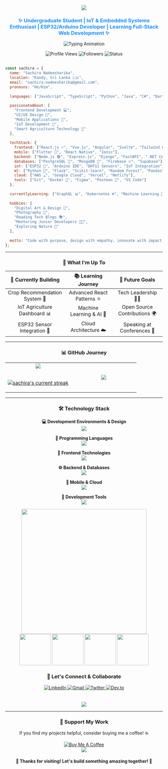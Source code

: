 <div align="center">
  <img src="https://capsule-render.vercel.app/api?type=waving&height=250&section=header&color=0:FFFFFF,100:1E90FF&text=Hello,%20I'm%20Sachira&fontColor=000000&fontSize=50&fontAlign=50&animation=twinkling&stroke=1E90FF&strokeWidth=1" />
</div>

<h3 align="center" style="color:#1E90FF;">✨ Undergraduate Student | IoT & Embedded Systems Enthusiast | ESP32/Arduino Developer | Learning Full-Stack Web Development ✨</h3>

<div align="center">
  <img src="https://readme-typing-svg.herokuapp.com?font=Poppins&size=22&duration=3000&pause=1000&color=1E90FF&background=00000000&center=true&vCenter=true&width=800&height=50&lines=Software+Engineer+%7C+IoT+Specialist+🔌;Building+Smart+Agriculture+Solutions+🌾;ESP32+%7C+Arduino+%7C+Sensor+Integration+⚡;MERN+Stack+%7C+Machine+Learning+%7C+Embedded+Systems+🤖" alt="Typing Animation" />
</div>

<div align="center" style="margin-top:15px;">
  <img src="https://komarev.com/ghpvc/?username=SachiraPro&label=Profile%20Views&style=for-the-badge&color=1E90FF&labelColor=000000" alt="Profile Views" />
  <img src="https://img.shields.io/github/followers/SachiraPro?label=Followers&style=for-the-badge&color=4682B4&labelColor=000000" alt="Followers" />
  <img src="https://img.shields.io/badge/Status-Open%20to%20Opportunities-1E90FF?style=for-the-badge&labelColor=000000" alt="Status" />
</div>
<br/>

```javascript
const sachira = {
  name: "Sachira Nadeesharika",
  location: "Kandy, Sri Lanka 🇱🇰",
  email: "sachira.nadeesharika@gmail.com",
  pronouns: "He/Him",
  
  languages: ["JavaScript", "TypeScript", "Python", "Java", "C#", "Dart"],
  
  passionateAbout: [
    "Frontend Development 💻", 
    "UI/UX Design 🎨", 
    "Mobile Applications 📱", 
    "IoT Development 🔌",
    "Smart Agriculture Technology 🌾"
  ],
  
  techStack: {
    frontend: ["React.js ⚛️", "Vue.js", "Angular", "Svelte", "Tailwind CSS"],
    mobile: ["Flutter 💙", "React Native", "Ionic"],
    backend: ["Node.js 🟢", "Express.js", "Django", "FastAPI", ".NET Core"],
    databases: ["PostgreSQL 🐘", "MongoDB 🍃", "Firebase 🔥", "Supabase"],
    iot: ["ESP32 🔧", "Arduino IDE", "DHT11 Sensors", "IoT Integration"],
    ml: ["Python 🐍", "Flask", "Scikit-learn", "Random Forest", "Pandas"],
    cloud: ["AWS ☁️", "Google Cloud", "Vercel", "Netlify"],
    tools: ["Git", "Docker 🐳", "Figma", "Postman 📮", "VS Code"]
  },
  
  currentlyLearning: ["GraphQL 📊", "Kubernetes ☸️", "Machine Learning 🤖", "Blockchain ⛓️"],
  
  hobbies: [
    "Digital Art & Design 🎨",
    "Photography 📸",
    "Reading Tech Blogs 📚",
    "Mentoring Junior Developers 👨‍🏫",
    "Exploring Nature 🌿"
  ],
  
  motto: "Code with purpose, design with empathy, innovate with impact ✨"
};
```

---

<h3 align="center">🌟 What I'm Up To</h3>

<div align="center">

| 🚀 **Currently Building** | 📚 **Learning Journey** | 🎯 **Future Goals** |
|:-------:|:-------:|:-------:|
| Crop Recommendation System 🌾 | Advanced React Patterns ⚛️ | Tech Leadership 👨‍💼 |
| IoT Agriculture Dashboard 📊 | Machine Learning & AI 🤖 | Open Source Contributions 🌍 |
| ESP32 Sensor Integration 🔧 | Cloud Architecture ☁️ | Speaking at Conferences 🎤 |

</div>

---

<h3 align="center">📊 GitHub Journey</h3>

<div align="center">
<table align="center">
<tr border="none">
<td width="50%" align="center">
  
  <img  align="center"  src="https://github-readme-stats.vercel.app/api?username=SachiraW&theme=tokyonight&show_icons=true&count_private=true"/>
  

<br/>
<br/>

  [![sachira's current streak](https://streak-stats.demolab.com/?user=SachiraW&count_private=true&theme=tokyonight)](#)
  
</td>
<td width="50%" align="center">

  <img  align="center"  src="https://github-readme-stats.anuraghazra1.vercel.app/api/top-langs/?username=SachiraW&theme=tokyonight&hide_border=false&no-bg=true&no-frame=true&langs_count=10"/>
  
  </td>
</tr>
</table>

---

<h3 align="center">🛠️ Technology Stack</h3>

<div align="center">

**💻 Development Environments & Design**
<br/>
<img src="https://skillicons.dev/icons?i=vscode,webstorm,idea,figma,ps,ai" />

**🔧 Programming Languages**
<br/>
<img src="https://skillicons.dev/icons?i=js,ts,python,java,cs,dart,cpp" />

**🎨 Frontend Technologies**
<br/>
<img src="https://skillicons.dev/icons?i=react,vue,angular,svelte,html,css,tailwind,bootstrap,sass" />

**⚙️ Backend & Databases**
<br/>
<img src="https://skillicons.dev/icons?i=nodejs,express,django,fastapi,dotnet,postgresql,mongodb,firebase" />

**📱 Mobile & Cloud**
<br/>
<img src="https://skillicons.dev/icons?i=flutter,aws,gcp,docker,kubernetes,vercel,netlify" />

**🔨 Development Tools**
<br/>
<img src="https://skillicons.dev/icons?i=git,github,postman,npm,yarn,webpack,vite" />

</div>

<div align="center">
  <img src="https://user-images.githubusercontent.com/74038190/212284158-e840e285-664b-44d7-b79b-e264b5e54825.gif" width="400">
</div>

<div align="center">
  <img src="https://user-images.githubusercontent.com/74038190/212284087-bbe7e430-757e-4901-90bf-4cd2ce3e1852.gif" width="100">
  <img src="https://user-images.githubusercontent.com/74038190/212284136-03988914-d899-44b4-b1d9-4eeccf656e44.gif" width="100">
  <img src="https://user-images.githubusercontent.com/74038190/212284100-561aa473-3905-4a80-b561-0d28506553ee.gif" width="100">
  <img src="https://user-images.githubusercontent.com/74038190/212284115-f47cd8ff-2ffb-4b04-b5bf-4d1c14c0247f.gif" width="100">
</div>

<h3 align="center">🤝 Let's Connect & Collaborate</h3>

<div align="center">
<a href="https://www.linkedin.com/in/sachira-nadeesharika" target="_blank">
  <img src="https://img.shields.io/badge/LinkedIn-0077B5?style=for-the-badge&logo=linkedin&logoColor=white" alt="LinkedIn"/>
</a>
<a href="mailto:sachira.nadeesharika@gmail.com" target="_blank">
  <img src="https://img.shields.io/badge/Gmail-D14836?style=for-the-badge&logo=gmail&logoColor=white" alt="Gmail"/>
</a>
<a href="https://twitter.com/SachiraW" target="_blank">
  <img src="https://img.shields.io/badge/Twitter-1DA1F2?style=for-the-badge&logo=twitter&logoColor=white" alt="Twitter"/>
</a>
<a href="https://dev.to/sachira" target="_blank">
  <img src="https://img.shields.io/badge/dev.to-0A0A0A?style=for-the-badge&logo=devdotto&logoColor=white" alt="Dev.to"/>
</a>
</div>
<br/>
<div align="center" style="margin-top: 20px;">
  <img src="https://quotes-github-readme.vercel.app/api?type=horizontal&theme=radical&quote=The%20future%20belongs%20to%20those%20who%20believe%20in%20the%20beauty%20of%20their%20dreams&author=Eleanor%20Roosevelt" />
</div>

---

<h3 align="center">💝 Support My Work</h3>
<div align="center">
  <p>If you find my projects helpful, consider buying me a coffee! ☕</p>
  <a href="https://www.buymeacoffee.com/sachira" target="_blank">
    <img src="https://img.shields.io/badge/Buy%20Me%20A%20Coffee-FFDD00?style=for-the-badge&logo=buy-me-a-coffee&logoColor=black" alt="Buy Me A Coffee"/>
  </a>
</div>

<div align="center">
  <img src="https://capsule-render.vercel.app/api?type=waving&height=120&section=footer&color=0:FFFFFF,100:1E90FF" />
</div>

<h4 align="center">💖 Thanks for visiting! Let's build something amazing together! 🚀</h4>
